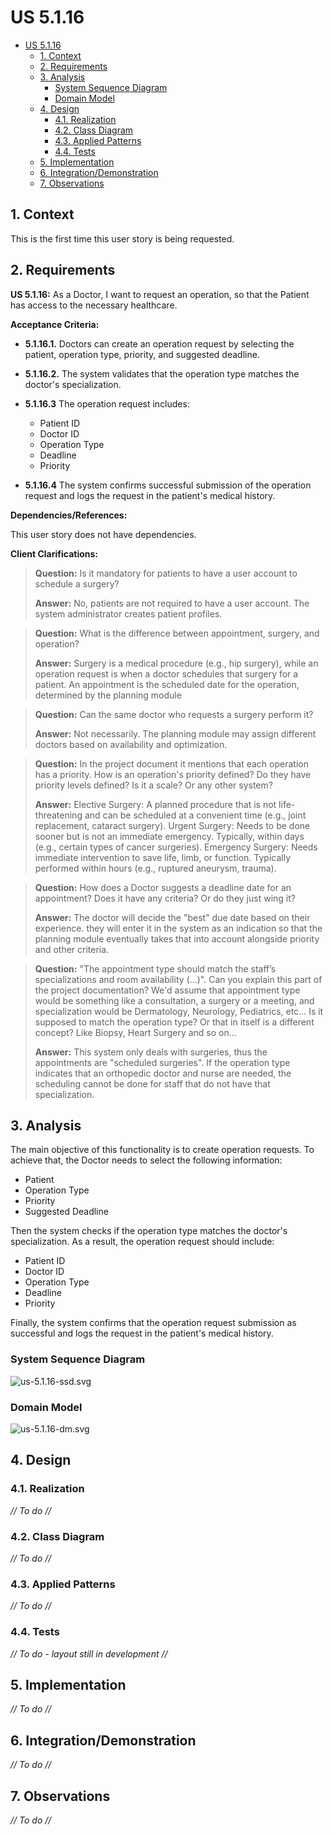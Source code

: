 # US 5.1.16

<!-- TOC -->
* [US 5.1.16](#us-5116)
  * [1. Context](#1-context)
  * [2. Requirements](#2-requirements)
  * [3. Analysis](#3-analysis)
    * [System Sequence Diagram](#system-sequence-diagram)
    * [Domain Model](#domain-model)
  * [4. Design](#4-design)
    * [4.1. Realization](#41-realization)
    * [4.2. Class Diagram](#42-class-diagram)
    * [4.3. Applied Patterns](#43-applied-patterns)
    * [4.4. Tests](#44-tests)
  * [5. Implementation](#5-implementation)
  * [6. Integration/Demonstration](#6-integrationdemonstration)
  * [7. Observations](#7-observations)
<!-- TOC -->


## 1. Context

This is the first time this user story is being requested.

## 2. Requirements

**US 5.1.16:** As a Doctor, I want to request an operation, so that the Patient has access to the necessary healthcare.

**Acceptance Criteria:**

- **5.1.16.1.** Doctors can create an operation request by selecting the patient, operation type, priority, and
suggested deadline.

- **5.1.16.2.** The system validates that the operation type matches the doctor's specialization.

- **5.1.16.3** The operation request includes:

  - Patient ID
  - Doctor ID
  - Operation Type
  - Deadline
  - Priority

- **5.1.16.4** The system confirms successful submission of the operation request and logs the request in the patient's
medical history.

**Dependencies/References:**

This user story does not have dependencies.

**Client Clarifications:**

> **Question:** Is it mandatory for patients to have a user account to schedule a surgery?
>
> **Answer:** No, patients are not required to have a user account. The system administrator creates patient profiles.

> **Question:** What is the difference between appointment, surgery, and operation?
>
> **Answer:** Surgery is a medical procedure (e.g., hip surgery), while an operation request is when a doctor
> schedules that surgery for a patient. An appointment is the scheduled date for the operation, determined by the
> planning module

> **Question:** Can the same doctor who requests a surgery perform it?
>
> **Answer:**  Not necessarily. The planning module may assign different doctors based on availability and optimization.

> **Question:** In the project document it mentions that each operation has a priority. How is an operation's priority
> defined? Do they have priority levels defined? Is it a scale? Or any other system?
>
> **Answer:** Elective Surgery: A planned procedure that is not life-threatening and can be scheduled at a convenient
> time (e.g., joint replacement, cataract surgery).
> Urgent Surgery: Needs to be done sooner but is not an immediate emergency. Typically, within days
> (e.g., certain types of cancer surgeries).
> Emergency Surgery: Needs immediate intervention to save life, limb, or function. Typically performed within hours
> (e.g., ruptured aneurysm, trauma).

> **Question:** How does a Doctor suggests a deadline date for an appointment? Does it have any criteria? Or do they
> just wing it?
>
> **Answer:** The doctor will decide the "best" due date based on their experience. they will enter it in the system as
> an indication so that the planning module eventually takes that into account alongside priority and other criteria.

> **Question:** "The appointment type should match the staff’s specializations and room availability (...)". Can you
> explain this part of the project documentation?
> We'd assume that appointment type would be something like a consultation, a surgery or a meeting, and specialization
> would be Dermatology, Neurology, Pediatrics, etc...
> Is it supposed to match the operation type? Or that in itself is a different concept? Like Biopsy, Heart Surgery and
> so on...
>
> **Answer:** This system only deals with surgeries, thus the appointments are "scheduled surgeries". If the operation
> type indicates that an orthopedic doctor and nurse are needed, the scheduling cannot be done for staff that do not
> have that specialization.


## 3. Analysis

The main objective of this functionality is to create operation requests. To achieve that, the Doctor needs to select the
following information:
- Patient
- Operation Type
- Priority
- Suggested Deadline

Then the system checks if the operation type matches the doctor's specialization. As a result, the operation request
should include:
- Patient ID
- Doctor ID
- Operation Type
- Deadline
- Priority

Finally, the system confirms that the operation request submission as successful and logs the request in the patient's
medical history.

### System Sequence Diagram

![us-5.1.16-ssd.svg](diagrams/ssd/us-5.1.16-ssd.svg)

### Domain Model

![us-5.1.16-dm.svg](diagrams/dm/us-5.1.16-dm.svg)

## 4. Design

### 4.1. Realization

_// To do //_

### 4.2. Class Diagram

_// To do //_

### 4.3. Applied Patterns

_// To do //_

### 4.4. Tests

_// To do - layout still in development //_ 


## 5. Implementation

_// To do //_

## 6. Integration/Demonstration

_// To do //_

## 7. Observations

_// To do //_